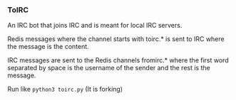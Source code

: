 ### ToIRC
An IRC bot that joins IRC and is meant for local IRC servers.

Redis messages where the channel starts with toirc.* is sent to IRC where the message is the content.

IRC messages are sent to the Redis channels fromirc.* where the first word separated by space is the username of the sender and the rest is the message.

Run like `python3 toirc.py` (It is forking)

